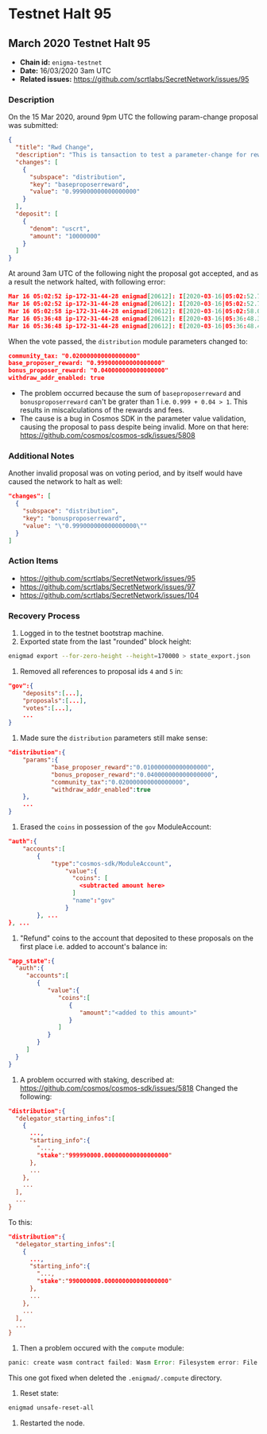 # Testnet Halt 95

## **March 2020 Testnet Halt 95**

* **Chain id:** `enigma-testnet`
* **Date:** 16/03/2020 3am UTC
* **Related issues:** https://github.com/scrtlabs/SecretNetwork/issues/95

### Description <a href="#description" id="description"></a>

On the 15 Mar 2020, around 9pm UTC the following param-change proposal was submitted:

```json
{
  "title": "Rwd Change",
  "description": "This is tansaction to test a parameter-change for rewards.",
  "changes": [
    {
      "subspace": "distribution",
      "key": "baseproposerreward",
      "value": "0.999000000000000000"
    }
  ],
  "deposit": [
    {
      "denom": "uscrt",
      "amount": "10000000"
    }
  ]
}
```

At around 3am UTC of the following night the proposal got accepted, and as a result the network halted, with following error:

```json
Mar 16 05:02:52 ip-172-31-44-28 enigmad[20612]: I[2020-03-16|05:02:52.767] Executed block                               module=state height=171146 validTxs=0 invalidTxs=0
Mar 16 05:02:52 ip-172-31-44-28 enigmad[20612]: I[2020-03-16|05:02:52.780] Committed state                              module=state height=171146 txs=0 appHash=FB4739B6F0D4FED77D431922E340B95B8144BF37483D3C1225431311A5BB229D
Mar 16 05:02:58 ip-172-31-44-28 enigmad[20612]: E[2020-03-16|05:02:58.075] CONSENSUS FAILURE!!!                         module=consensus err="negative coin amount" stack="goroutine 1419 [running]:\nruntime/debug.Stack(0xc0012c2ce0, 0x1115f40, 0x16671b0)\n\t/usr/lib/go-1.13/src/runtime/debug/stack.go:24 +0x9d\ngithub.com/tendermint/tendermint/consensus.(*State).receiveRoutine.func2(0xc002741c00, 0x149b478)\n\t/home/assafmo/workspace/go/pkg/mod/github.com/tendermint/tendermint@v0.33.0/consensus/state.go:613 +0x57\npanic(0x1115f40, 0x16671b0)\n\t/usr/lib/go-1.13/src/runtime/panic.go:679 +0x1b2\ngithub.com/cosmos/cosmos-sdk/types.DecCoins.Sub(...)\n\t/home/assafmo/workspace/go/pkg/mod/github.com/cosmos/cosmos-sdk@v0.38.1/types/dec_coin.go:307\ngithub.com/cosmos/cosmos-sdk/x/distribution/keeper.Keeper.AllocateTokens(0x169cf60, 0xc000eab5b0, 0xc000ab8460, 0xc000ab8460, 0x169cf60, 0xc000eab5e0, 0x169cfa0, 0xc000eab630, 0xc000e9fbe0, 0xc, ...)\n\t/home/assafmo/workspace/go/pkg/mod/github.com/cosmos/cosmos-sdk@v0.38.1/x/distribution/keeper/allocation.go:66 +0x1589\ngithub.com/cosmos/cosmos-sdk/x/distribution.BeginBlocker(0x16ad9a0, 0xc000034048, 0x16c2100, 0xc005382800, 0xa, 0x0, 0x0, 0x0, 0x0, 0x0, ...)\n\t/home/assafmo/workspace/go/pkg/mod/github.com/cosmos/cosmos-sdk@v0.38.1/x/distribution/abci.go:26 +0x2e6\ngithub.com/cosmos/cosmos-sdk/x/distribution.AppModule.BeginBlock(...)\n\t/home/assafmo/workspace/go/pkg/mod/github.com/cosmos/cosmos-sdk@v0.38.1/x/distribution/module.go:147\ngithub.com/cosmos/cosmos-sdk/types/module.(*Manager).BeginBlock(0xc000ab9030, 0x16ad9a0, 0xc000034048, 0x16c2100, 0xc005382800, 0xa, 0x0, 0x0, 0x0, 0x0, ...)\n\t/home/assafmo/workspace/go/pkg/mod/github.com/cosmos/cosmos-sdk@v0.38.1/types/module/module.go:297 +0x1ca\ngithub.com/enigmampc/SecretNetwork.(*EnigmaChainApp).BeginBlocker(...)\n\t/home/assafmo/workspace/enigmachain/app.go:391\ngithub.com/cosmos/cosmos-sdk/baseapp.(*BaseApp).BeginBlock(0xc000d197c0, 0xc004071c00, 0x20, 0x20, 0xa, 0x0, 0x0, 0x0, 0x0, 0x0, ...)\n\t/home/assafmo/workspace/go/pkg/mod/github.com/cosmos/cosmos-sdk@v0.38.1/baseapp/abci.go:136 +0x469\ngithub.com/tendermint/tendermint/abci/client.(*localClient).BeginBlockSync(0xc000e7cd20, 0xc004071c00, 0x20, 0x20, 0xa, 0x0, 0x0, 0x0, 0x0, 0x0, ...)\n\t/home/assafmo/workspace/go/pkg/mod/github.com/tendermint/tendermint@v0.33.0/abci/client/local_client.go:231 +0x101\ngithub.com/tendermint/tendermint/proxy.(*appConnConsensus).BeginBlockSync(0xc000eab1b0, 0xc004071c00, 0x20, 0x20, 0xa, 0x0, 0x0, 0x0, 0x0, 0x0, ...)\n\t/home/assafmo/workspace/go/pkg/mod/github.com/tendermint/tendermint@v0.33.0/proxy/app_conn.go:69 +0x6b\ngithub.com/tendermint/tendermint/state.execBlockOnProxyApp(0x16ae3a0, 0xc0027fa9a0, 0x16bb520, 0xc000eab1b0, 0xc003dc3a40, 0x16c4080, 0xc000011138, 0x6, 0xc00272a9a0, 0xe)\n\t/home/assafmo/workspace/go/pkg/mod/github.com/tendermint/tendermint@v0.33.0/state/execution.go:280 +0x3e1\ngithub.com/tendermint/tendermint/state.(*BlockExecutor).ApplyBlock(0xc0000fce00, 0xa, 0x0, 0xc00272a980, 0x6, 0xc00272a9a0, 0xe, 0x29c8a, 0xc0038a1660, 0x20, ...)\n\t/home/assafmo/workspace/go/pkg/mod/github.com/tendermint/tendermint@v0.33.0/state/execution.go:131 +0x17a\ngithub.com/tendermint/tendermint/consensus.(*State).finalizeCommit(0xc002741c00, 0x29c8b)\n\t/home/assafmo/workspace/go/pkg/mod/github.com/tendermint/tendermint@v0.33.0/consensus/state.go:1431 +0x8f5\ngithub.com/tendermint/tendermint/consensus.(*State).tryFinalizeCommit(0xc002741c00, 0x29c8b)\n\t/home/assafmo/workspace/go/pkg/mod/github.com/tendermint/tendermint@v0.33.0/consensus/state.go:1350 +0x383\ngithub.com/tendermint/tendermint/consensus.(*State).enterCommit.func1(0xc002741c00, 0x0, 0x29c8b)\n\t/home/assafmo/workspace/go/pkg/mod/github.com/tendermint/tendermint@v0.33.0/consensus/state.go:1285 +0x90\ngithub.com/tendermint/tendermint/consensus.(*State).enterCommit(0xc002741c00, 0x29c8b, 0x0)\n\t/home/assafmo/workspace/go/pkg/mod/github.com/tendermint/tendermint@v0.33.0/consensus/state.go:1322 +0x61a\ngithub.com/tendermint/tendermint/consensus.(*State).addVote(0xc002741c00, 0xc005087c20, 0xc003fd0b70, 0x28, 0xc0012c9a38, 0xd31f92, 0x0)\n\t/home/assafmo/workspace/go/pkg/mod/github.com/tendermint/tendermint@v0.33.0/consensus/state.go:1819 +0xa39\ngithub.com/tendermint/tendermint/consensus.(*State).tryAddVote(0xc002741c00, 0xc005087c20, 0xc003fd0b70, 0x28, 0xf136b9f2d600ff82, 0x108, 0x100)\n\t/home/assafmo/workspace/go/pkg/mod/github.com/tendermint/tendermint@v0.33.0/consensus/state.go:1642 +0x59\ngithub.com/tendermint/tendermint/consensus.(*State).handleMsg(0xc002741c00, 0x168b640, 0xc0028f4538, 0xc003fd0b70, 0x28)\n\t/home/assafmo/workspace/go/pkg/mod/github.com/tendermint/tendermint@v0.33.0/consensus/state.go:709 +0x252\ngithub.com/tendermint/tendermint/consensus.(*State).receiveRoutine(0xc002741c00, 0x0)\n\t/home/assafmo/workspace/go/pkg/mod/github.com/tendermint/tendermint@v0.33.0/consensus/state.go:644 +0x6eb\ncreated by github.com/tendermint/tendermint/consensus.(*State).OnStart\n\t/home/assafmo/workspace/go/pkg/mod/github.com/tendermint/tendermint@v0.33.0/consensus/state.go:335 +0x13a\n"
Mar 16 05:36:48 ip-172-31-44-28 enigmad[20612]: E[2020-03-16|05:36:48.395] Connection failed @ sendRoutine              module=p2p peer=842822b88cb5762ba99cee50a37156c6d0a6c452@149.248.55.89:60440 conn=MConn{149.248.55.89:60440} err="pong timeout"
Mar 16 05:36:48 ip-172-31-44-28 enigmad[20612]: E[2020-03-16|05:36:48.402] Stopping peer for error                      module=p2p peer="Peer{MConn{149.248.55.89:60440} 842822b88cb5762ba99cee50a37156c6d0a6c452 in}" err="pong timeout"
```

When the vote passed, the `distribution` module parameters changed to:

```json
community_tax: "0.020000000000000000"
base_proposer_reward: "0.999000000000000000"
bonus_proposer_reward: "0.040000000000000000"
withdraw_addr_enabled: true
```

* The problem occurred because the sum of `baseproposerreward` and `bonusproposerreward` can't be grater than 1 i.e. `0.999 + 0.04 > 1`. This results in miscalculations of the rewards and fees.
* The cause is a bug in Cosmos SDK in the parameter value validation, causing the proposal to pass despite being invalid. More on that here: https://github.com/cosmos/cosmos-sdk/issues/5808

### Additional Notes <a href="#additional-notes" id="additional-notes"></a>

Another invalid proposal was on voting period, and by itself would have caused the network to halt as well:

```json
"changes": [
  {
    "subspace": "distribution",
    "key": "bonusproposerreward",
    "value": "\"0.999000000000000000\""
  }
]
```

### Action Items <a href="#action-items" id="action-items"></a>

* https://github.com/scrtlabs/SecretNetwork/issues/95
* https://github.com/scrtlabs/SecretNetwork/issues/97
* https://github.com/scrtlabs/SecretNetwork/issues/104

### Recovery Process <a href="#recovery-process" id="recovery-process"></a>

1. Logged in to the testnet bootstrap machine.
2. Exported state from the last "rounded" block height:

```bash
enigmad export --for-zero-height --height=170000 > state_export.json
```

1. Removed all references to proposal ids `4` and `5` in:

```json
"gov":{
    "deposits":[...],
    "proposals":[...],
    "votes":[...],
    ...
}
```

1. Made sure the `distribution` parameters still make sense:

```json
"distribution":{
    "params":{
            "base_proposer_reward":"0.010000000000000000",
            "bonus_proposer_reward":"0.040000000000000000",
            "community_tax":"0.020000000000000000",
            "withdraw_addr_enabled":true
    },
    ...
}
```

1. Erased the `coins` in possession of the `gov` ModuleAccount:

```json
"auth":{
    "accounts":[
        {
            "type":"cosmos-sdk/ModuleAccount",
                "value":{
                  "coins": [
                    <subtracted amount here>
                  ]
                  "name":"gov"
                }
        }, ...
}, ...
```

1. "Refund" coins to the account that deposited to these proposals on the first place i.e. added to account's balance in:

```json
"app_state":{
  "auth":{
     "accounts":[
        {
           "value":{
              "coins":[
                 {
                    "amount":"<added to this amount>"
                 }
              ]
           }
        }
     ]
  }
}
```

1. A problem occurred with staking, described at: https://github.com/cosmos/cosmos-sdk/issues/5818 Changed the following:

```json
"distribution":{
  "delegator_starting_infos":[
    {
      ...,
      "starting_info":{
        "...,
        "stake":"999990000.000000000000000000"
      },
      ...
    },
    ...
  ],
  ...
}
```

To this:

```json
"distribution":{
  "delegator_starting_infos":[
    {
      ...,
      "starting_info":{
        "...,
        "stake":"990000000.000000000000000000"
      },
      ...
    },
    ...
  ],
  ...
}
```

1. Then a problem occured with the `compute` module:

```rust
panic: create wasm contract failed: Wasm Error: Filesystem error: File exists (os error 17)
```

This one got fixed when deleted the `.enigmad/.compute` directory.

1. Reset state:

```bash
enigmad unsafe-reset-all
```

1. Restarted the node.
